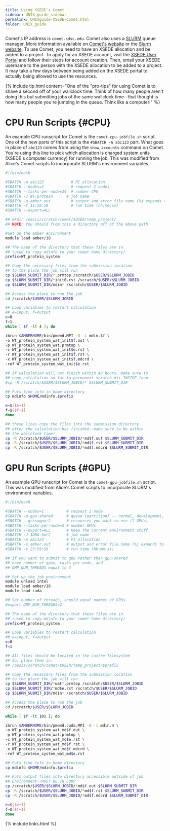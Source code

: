 ```yaml
---
title: Using XSEDE's Comet
sidebar: UNIX_guide_sidebar
permalink: UNIXguide-XSEDE-Comet.html
folder: UNIX_guide
---
```


Comet's IP address is `comet.sdsc.edu`.
Comet also uses a [SLURM](UNIXguide-SLURM.html) queue manager.
More information available on
[Comet's website](https://portal.xsede.org/sdsc-comet) or the
[Slurm website](https://slurm.schedmd.com/sbatch.html).
To use Comet, you need to have an XSEDE allocation and be added to a project.
To apply for an XSEDE account, visit the
[XSEDE User Portal](https://portal.xsede.org/my-xsede#/guest) and follow their
steps for account creation.
Then, email your XSEDE username to the person with the XSEDE allocation to be
added to a project.
It may take a few days between being added on the XSEDE portal to actually
being allowed to use the resources.

{% include tip.html content="One of the "pro-tips" for using Comet is to shave
a second off of your wallclock time. Think of how many people aren't doing this
but submitting jobs of the same wallclock time--that thought is how many people
you're jumping in the queue. Think like a computer!" %}

# CPU Run Scripts {#CPU}

An example CPU runscript for Comet is the `comet-cpu-jobfile.sh` script.
One of the new parts of this script is the `#SBATCH -A abc123` part.
What goes in place of `abc123` comes from using the `show_accounts` command on
Comet.
You're using this line to pick which allocation is charged system units
(XSEDE's computer currency) for running the job.
This was modified from Alice's Comet scripts to incorporate SLURM's environment variables.
```bash
#!/bin/bash

#SBATCH -A abc123            # PI allocation
#SBATCH --nodes=2            # request 2 nodes
#SBATCH --tasks-per-node=24  # number CPU
#SBATCH -J WT-protein      # job name
#SBATCH -o amber.out         # output and error file name (%j expands to jobID)
#SBATCH -t 11:59:59          # run time (hh:mm:ss)
#SBATCH --export=ALL

## mkdir /oasis/scratch/comet/$USER/temp_project/
## NOTE: You should from this a directory off of the above path

#Set up the amber environment
module load amber/18

## The name of the directory that these files are in
## (used to copy mdinfo to your comet home directory)
prefix=WT_protein_system

## Copy the necessary files from the submission location
## to the place the job will run
cp $SLURM_SUBMIT_DIR/*.prmtop /scratch/$USER/$SLURM_JOBID
cp $SLURM_SUBMIT_DIR/*init0.rst /scratch/$USER/$SLURM_JOBID
cp $SLURM_SUBMIT_DIR/mdin* /scratch/$USER/$SLURM_JOBID

## Access the place to run the job
cd /scratch/$USER/$SLURM_JOBID

## Loop variables to restart calculation
## e=input, f=output
e=0
f=1
while [ $f -lt 4 ]; do

ibrun $AMBERHOME/bin/pmemd.MPI -O -i mdin.$f \
-o WT_protein_system_wat_init$f.out \
-p WT_protein_system_wat.prmtop \
-c WT_protein_system_wat_init$e.rst \
-r WT_protein_system_wat_init$f.rst \
-x WT_protein_system_wat_init$f.mdcrd \
-ref WT_protein_system_wat_init$e.rst

## if calculation will not finish within 48 hours, make sure to
## copy calculation so far to permanent scratch dir INSIDE loop
#cp -R /scratch/$USER/$SLURM_JOBID/* $SLURM_SUBMIT_DIR

## Puts time info in home directory
cp mdinfo $HOME/mdinfo.$prefix

e=$[$e+1]
f=$[$f+1]
done

## these lines copy the files into the submission directory
## after the calculation has finished--make sure to be within
## the wallclock time!
cp -R /scratch/$USER/$SLURM_JOBID/*md$f.out $SLURM_SUBMIT_DIR
cp -R /scratch/$USER/$SLURM_JOBID/*md$f.rst $SLURM_SUBMIT_DIR
cp -R /scratch/$USER/$SLURM_JOBID/*md$f.mdcrd $SLURM_SUBMIT_DIR
```

# GPU Run Scripts {#GPU}

An example GPU runscript for Comet is the `comet-gpu-jobfile.sh` script.
This was modified from Alice's Comet scripts to incorporate SLURM's
environment variables.
```bash
#!/bin/bash

#SBATCH --nodes=1          # request 1 node
#SBATCH -p gpu-shared      # queue (partition) -- normal, development, etc.
#SBATCH --gres=gpu:2       # resources you want to use (2 GPUs)
#SBATCH --tasks-per-node=2 # number GPUs
#SBATCH --export=ALL       # Keep the current environment stuff
#SBATCH -J 1DNA-5mrC       # job name
#SBATCH -A abc123          # PI allocation
#SBATCH -o amber.out       # output and error file name (%j expands to jobID)
#SBATCH -t 23:59:59        # run time (hh:mm:ss)

## if you want to submit to gpu rather than gpu-shared
## have number of gpus, tasks per node, and
## OMP_NUM_THREADS equal to 4

## Set up the job environment
module unload intel
module load amber/18
module load cuda

## Set number of threads, should equal number of GPUs
#export OMP_NUM_THREADS=2

## The name of the directory that these files are in
## (used to copy mdinfo to your comet home directory)
prefix=WT_protein_system

## Loop variables to restart calculation
## e=input, f=output
e=0
f=1

## All files should be located in the Lustre filesystem
## So, place them in:
## /oasis/scratch/comet/$USER/temp_project/$prefix

## Copy the necessary files from the submission location
## to the place the job will run
cp $SLURM_SUBMIT_DIR/*wat*.prmtop /scratch/$USER/$SLURM_JOBID
cp $SLURM_SUBMIT_DIR/*md$e.rst /scratch/$USER/$SLURM_JOBID
cp $SLURM_SUBMIT_DIR/mdin* /scratch/$USER/$SLURM_JOBID

## Access the place to run the job
cd /scratch/$USER/$SLURM_JOBID

while [ $f -lt 101 ]; do

ibrun $AMBERHOME/bin/pmemd.cuda.MPI -O -i mdin.4 \
-o WT_protein_system_wat_md$f.out \
-p WT_protein_system_wat.prmtop \
-c WT_protein_system_wat_md$e.rst \
-r WT_protein_system_wat_md$f.rst \
-x WT_protein_system_wat_md$f.mdcrd \
-ref WT_protein_system_wat_md$e.rst

## Puts time info in home directory
cp mdinfo $HOME/mdinfo.$prefix

## Puts output files into directory accessible outside of job
## Environment--MUST BE IN LOOP
cp /scratch/$USER/$SLURM_JOBID/*md$f.out $SLURM_SUBMIT_DIR
cp -R /scratch/$USER/$SLURM_JOBID/*md$f.rst $SLURM_SUBMIT_DIR
cp -R /scratch/$USER/$SLURM_JOBID/*md$f.mdcrd $SLURM_SUBMIT_DIR

e=$[$e+1]
f=$[$f+1]
done
```

{% include links.html %}
